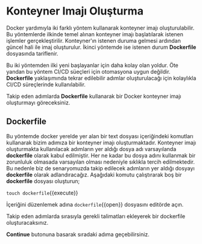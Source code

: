 # Konteyner Imajı Oluşturma

Docker yardımıyla iki farklı yöntem kullanarak konteyner imajı oluşturulabilir. Bu yöntemlerde ilkinde temel alınan konteyner imajı başlatılarak istenen işlemler gerçekleştirilir. Konteyner'ın istenen duruma gelmesi ardından güncel hali ile imaj oluşturulur. İkinci yöntemde ise istenen durum **Dockerfile** dosyasında tariflenir. 

Bu iki yöntemden ilki yeni başlayanlar için daha kolay olan yoldur. Öte yandan bu yöntem CI/CD süeçleri için otomasyona uygun değildir. **Dockerfile** yaklaşımında tekrar edilebilir adımlar oluşturulacağı için kolaylıkla CI/CD süreçlerinde kullanılabilir.

Takip eden adımlarda **Dockerfile** kullanarak bir Docker konteyner imajı oluşturmayı göreceksiniz.

## Dockerfile

Bu yöntemde docker yerelde yer alan bir text dosyası içeriğindeki komutları kullanarak bizim adımıza bir konteyner imajı oluşturmaktadır. Konteyner imajı oluşturmakta kullanılacak adımların yer aldığı dosya adı varsayılanda **dockerfile** olarak kabul edilmiştir. Her ne kadar bu dosya adını kullanmak bir zorunluluk olmasada varsayılan olması nedeniyle sıklıkla tercih edilmektedir. Bu nedenle biz de senaryomuzda takip edilecek adımların yer aldığı dosyayı **dockerfile** olarak adlandıracağız. Aşağıdaki komutu çalıştırarak boş bir **dockerfile** dosyası oluşturun;

`touch dockerfile`{{execute}}

İçeriğini düzenlemek adına `dockerfile`{{open}} dosyasını editörde açın.

Takip eden adımlarda sırasıyla gerekli talimatları ekleyerek bir dockerfile oluşturacaksınız.

**Continue** butonuna basarak sıradaki adıma geçebilirsiniz.
